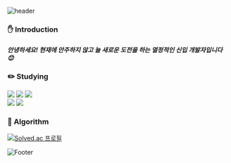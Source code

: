 ![header](https://capsule-render.vercel.app/api?type=waving&color=8696FE&height=170&section=header&text=aprilslog&fontSize=45&fontAlign=15&fontAlignY=35)

### :raised_hand: Introduction </div>
##### 안녕하세요! 현재에 안주하지 않고 늘 새로운 도전을 하는 열정적인 신입 개발자입니다 :blush: </div>

### :pencil2: Studying </div>

<div>
  <img src="https://img.shields.io/badge/java-007396?style=for-the-badge&logo=java&logoColor=white">
  <img src="https://img.shields.io/badge/javascript-F7DF1E?style=for-the-badge&logo=javascript&logoColor=black"> 
  <img src="https://img.shields.io/badge/python-3776AB?style=for-the-badge&logo=python&logoColor=white">
  <br>
  <img src="https://img.shields.io/badge/mysql-4479A1?style=for-the-badge&logo=mysql&logoColor=white">
  <img src="https://img.shields.io/badge/spring-6DB33F?style=for-the-badge&logo=spring&logoColor=white"> 
</div>

### :clap: Algorithm

[![Solved.ac
프로필](http://mazassumnida.wtf/api/v2/generate_badge?boj=aprilslog)](https://solved.ac/{aprilslog})

![Footer](https://capsule-render.vercel.app/api?type=waving&color=8696FE&height=170&section=footer)
